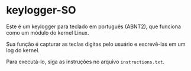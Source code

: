 # keylogger-SO
Este é um keylogger para teclado em português (ABNT2), que funciona como um módulo do kernel Linux.

Sua função é capturar as teclas digitas pelo usuário e escrevê-las em um log do kernel.

Para executá-lo, siga as instruções no arquivo `instructions.txt`.
